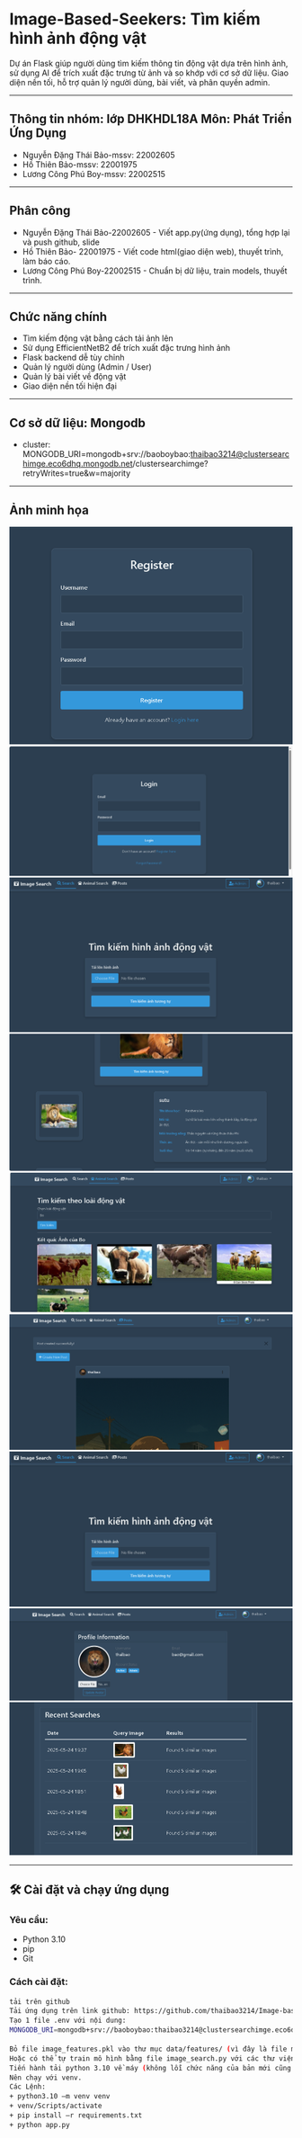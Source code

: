# Image-Based-Seekers: Tìm kiếm hình ảnh động vật

Dự án Flask giúp người dùng tìm kiếm thông tin động vật dựa trên hình ảnh, sử dụng AI để trích xuất đặc trưng từ ảnh và so khớp với cơ sở dữ liệu. Giao diện nền tối, hỗ trợ quản lý người dùng, bài viết, và phân quyền admin.

---
## Thông tin nhóm: lớp DHKHDL18A Môn: Phát Triển Ứng Dụng

- Nguyễn Đặng Thái Bảo-mssv: 22002605
- Hồ Thiên Bảo-mssv: 22001975
- Lương Công Phú Boy-mssv: 22002515
---
## Phân công
- Nguyễn Đặng Thái Bảo-22002605	-	Viết app.py(ứng dụng), tổng hợp lại và push github, slide
- Hồ Thiên Bảo- 22001975	-	Viết code html(giao diện web), thuyết trình, làm báo cáo.
- Lương Công Phú Boy-22002515	-	Chuẩn bị dữ liệu, train models, thuyết trình.

---
##  Chức năng chính

-  Tìm kiếm động vật bằng cách tải ảnh lên
-  Sử dụng EfficientNetB2 để trích xuất đặc trưng hình ảnh
-  Flask backend dễ tùy chỉnh
-  Quản lý người dùng (Admin / User)
-  Quản lý bài viết về động vật
-  Giao diện nền tối hiện đại

---
## Cơ sở dữ liệu: Mongodb
- cluster: MONGODB_URI=mongodb+srv://baoboybao:thaibao3214@clustersearchimge.eco6dhq.mongodb.net/clustersearchimge?retryWrites=true&w=majority
---
## Ảnh minh họa

![Giao diện đăng ký](static/screen/dangky.png)
![Giao diện đăng nhập](static/screen/dangnhap.png)
![Giao diện ứng dụng](static/screen/giaodienchinh.png)
![Giao diện khi tìm kiếm](static/screen/giaodienkhisearch.png)
![Giao diện tìm kiếm theo tên](static/screen/giaodiensearchtheoten.png)
![Giao diện posts](static/screen/giaodienposts.png)
![Giao diện ứng dụng](static/screen/giaodienchinh.png)
![Giao diện profile](static/screen/giaodienprofile.png)
![Giao diện lịch sử](static/screen/giaodienlichsu.png)

---

## 🛠 Cài đặt và chạy ứng dụng

### Yêu cầu:
- Python 3.10
- pip
- Git

### Cách cài đặt:

```bash
tải trên github
Tải ứng dụng trên link github: https://github.com/thaibao3214/Image-based-Seekers hoặc link github của nhóm theo github lớp.
Tạo 1 file .env với nội dung:
MONGODB_URI=mongodb+srv://baoboybao:thaibao3214@clustersearchimge.eco6dhq.mongodb.net/clustersearchimge?retryWrites=true&w=majority
 
Bỏ file image_features.pkl vào thư mục data/features/ (vì đây là file mô hình train và nó quá 100 mb nên không thể push lên github) trong link drive: https://drive.google.com/drive/folders/1_kZ7GbcvqtgqWWVt1WaNpe19aoC5TRrJ?usp=sharing
Hoặc có thể tự train mô hình bằng file image_search.py với các thư viện tensorflow trong requirements.txt(tông thư viện khoảng 1.8 GB)
Tiến hành tải python 3.10 về máy (không lỗi chức năng của bản mới cũng như không lỗi thời).
Nên chạy với venv.
Các Lệnh:
+ python3.10 –m venv venv
+ venv/Scripts/activate
+ pip install –r requirements.txt
+ python app.py
